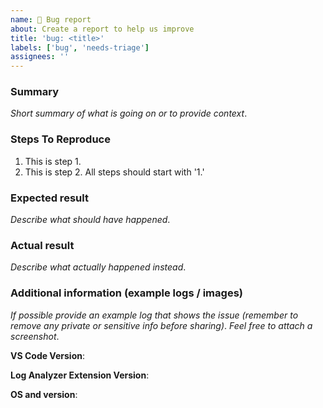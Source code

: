 ```yaml
---
name: 🐛 Bug report
about: Create a report to help us improve
title: 'bug: <title>'
labels: ['bug', 'needs-triage']
assignees: ''
---
```


<!--
NOTICE: This is a community project. We do our best to triage issues in a timely manner and help moderate discussions. This is not a mechanism for receiving support under any agreement or SLA. If you require immediate assistance with a product you own, please use official support channels.
-->

### Summary

_Short summary of what is going on or to provide context_.

### Steps To Reproduce

1.  This is step 1.
1.  This is step 2. All steps should start with '1.'

### Expected result

_Describe what should have happened_.

### Actual result

_Describe what actually happened instead_.

### Additional information (example logs / images)

_If possible provide an example log that shows the issue (remember to remove any private or sensitive info before sharing)_.
_Feel free to attach a screenshot_.

**VS Code Version**:

**Log Analyzer Extension Version**:

**OS and version**:
